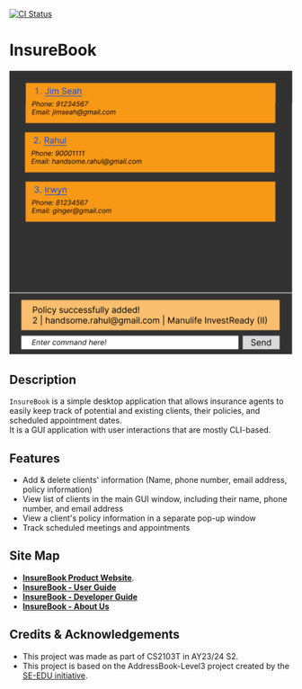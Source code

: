 [![CI Status](https://github.com/se-edu/addressbook-level3/workflows/Java%20CI/badge.svg)](https://github.com/se-edu/addressbook-level3/actions)

# InsureBook

![Ui](docs/images/Ui.png)

## Description
``InsureBook`` is a simple desktop application that allows insurance agents to easily keep track of potential and existing clients, their policies, and scheduled appointment dates. <br> It is a GUI application with user interactions that are mostly CLI-based.

## Features
* Add & delete clients' information (Name, phone number, email address, policy information)
* View list of clients in the main GUI window, including their name, phone number, and email address
* View a client's policy information in a separate pop-up window
* Track scheduled meetings and appointments

## Site Map
* **[InsureBook Product Website](https://ay2324s2-cs2103t-w09-4.github.io/tp/)**.
* **[InsureBook - User Guide](https://ay2324s2-cs2103t-w09-4.github.io/tp/UserGuide.html)**
* **[InsureBook - Developer Guide](https://ay2324s2-cs2103t-w09-4.github.io/tp/DeveloperGuide.html)**
* **[InsureBook - About Us](https://ay2324s2-cs2103t-w09-4.github.io/tp/AboutUs.html)**

## Credits & Acknowledgements
- This project was made as part of CS2103T in AY23/24 S2.
- This project is based on the AddressBook-Level3 project created by the [SE-EDU initiative](https://se-education.org).
